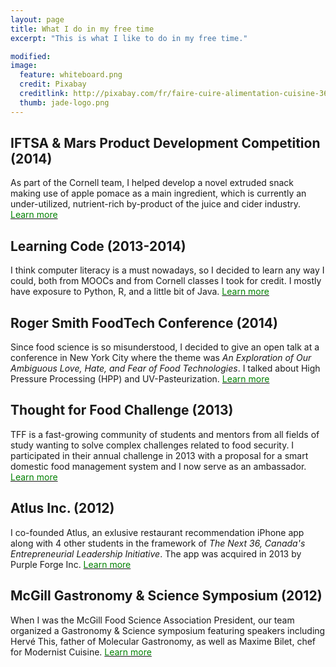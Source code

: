 ```yaml
---
layout: page
title: What I do in my free time
excerpt: "This is what I like to do in my free time."

modified: 
image: 
  feature: whiteboard.png
  credit: Pixabay 
  creditlink: http://pixabay.com/fr/faire-cuire-alimentation-cuisine-366875/
  thumb: jade-logo.png
---
```

<script>
  (function(i,s,o,g,r,a,m){i['GoogleAnalyticsObject']=r;i[r]=i[r]||function(){
  (i[r].q=i[r].q||[]).push(arguments)},i[r].l=1*new Date();a=s.createElement(o),
  m=s.getElementsByTagName(o)[0];a.async=1;a.src=g;m.parentNode.insertBefore(a,m)
  })(window,document,'script','//www.google-analytics.com/analytics.js','ga');

  ga('create', 'UA-60206465-1', 'auto');
  ga('send', 'pageview');

</script>

## IFTSA & Mars Product Development Competition (2014) 
As part of the Cornell team, I helped develop a novel extruded snack making use of apple pomace as a main ingredient, which is currently an under-utilized, nutrient-rich by-product of the juice and cider industry. <a href="http://jadeproulx.com/freetime/popples"><span style="color:green">Learn more</span></a>

## Learning Code (2013-2014) 
I think computer literacy is a must nowadays, so I decided to learn any way I could, both from MOOCs and from Cornell classes I took for credit. I mostly have exposure to Python, R, and a little bit of Java. <a href="http://jadeproulx.com/freetime/code"><span style="color:green">Learn more</span></a>  

## Roger Smith FoodTech Conference (2014)  
Since food science is so misunderstood, I decided to give an open talk at a conference in New York City where the theme was *An Exploration of Our Ambiguous Love, Hate, and Fear of Food Technologies*. I talked about High Pressure Processing (HPP) and UV-Pasteurization. <a href="http://jadeproulx.com/freetime/FoodTechConference"><span style="color:green">Learn more</span></a>

## Thought for Food Challenge (2013)  
TFF is a fast-growing community of students and mentors from all fields of study wanting to solve complex challenges related to food security. I participated in their annual challenge in 2013 with a proposal for a smart domestic food management system and I now serve as an ambassador. <a href="http://jadeproulx.com/freetime/TFF"><span style="color:green">Learn more</span></a>

## Atlus Inc. (2012)  
I co-founded Atlus, an exlusive restaurant recommendation iPhone app along with 4 other students in the framework of *The Next 36, Canada's Entrepreneurial Leadership Initiative*. The app was acquired in 2013 by Purple Forge Inc. <a href="http://jadeproulx.com/freetime/Atlus"><span style="color:green">Learn more</span></a>

## McGill Gastronomy & Science Symposium (2012)  
When I was the McGill Food Science Association President, our team organized a Gastronomy & Science symposium featuring speakers including Hervé This, father of Molecular Gastronomy, as well as Maxime Bilet, chef for Modernist Cuisine. <a href="http://jadeproulx.com/freetime/mcgillsymposium"><span style="color:green">Learn more</span></a>


